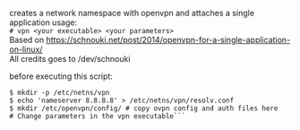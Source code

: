 creates a network namespace with openvpn and attaches a single application
usage:  
`# vpn <your executable> <your parameters>`   
Based on https://schnouki.net/post/2014/openvpn-for-a-single-application-on-linux/  
All credits goes to /dev/schnouki  
  
before executing this script:
  

```$ sudo su -
$ mkdir -p /etc/netns/vpn
$ echo 'nameserver 8.8.8.8' > /etc/netns/vpn/resolv.conf 
$ mkdir /etc/openvpn/config/ # copy ovpn config and auth files here 
# Change parameters in the vpn executable```
